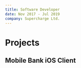 ```yaml
---
title: Software Developer
date: Nov 2017 - Jul 2019
company: Supercharge Ltd.
---
```


# Projects

## Mobile Bank iOS Client
